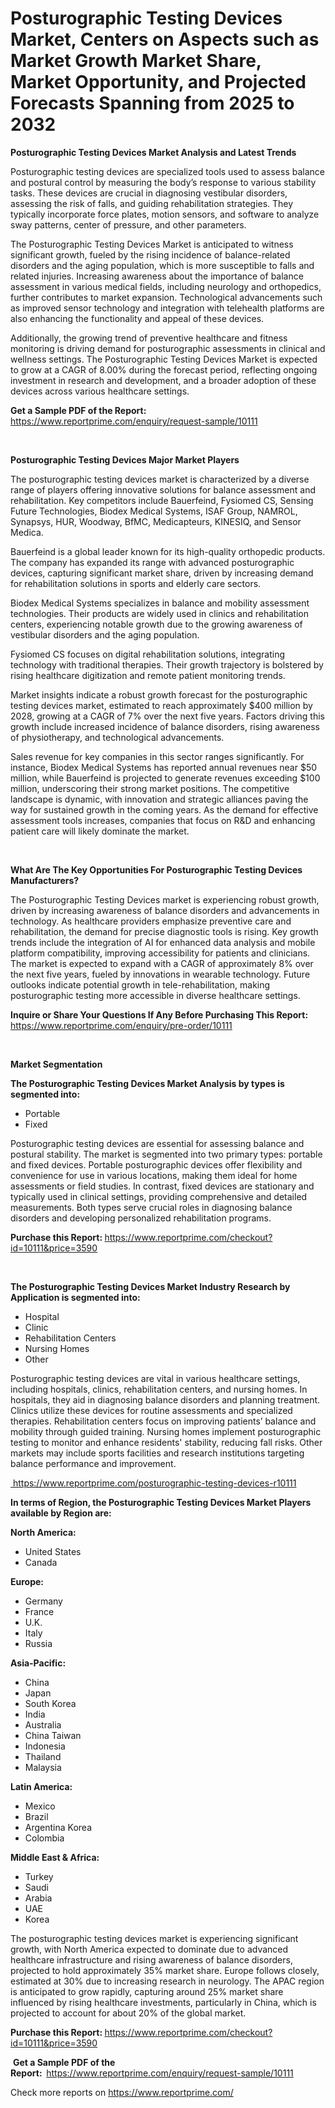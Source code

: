 <p><h1>Posturographic Testing Devices Market, Centers on Aspects such as Market Growth Market Share, Market Opportunity, and Projected Forecasts Spanning from 2025 to 2032</h1></p><p><strong>Posturographic Testing Devices Market Analysis and Latest Trends</strong></p>
<p><p>Posturographic testing devices are specialized tools used to assess balance and postural control by measuring the body’s response to various stability tasks. These devices are crucial in diagnosing vestibular disorders, assessing the risk of falls, and guiding rehabilitation strategies. They typically incorporate force plates, motion sensors, and software to analyze sway patterns, center of pressure, and other parameters.</p><p>The Posturographic Testing Devices Market is anticipated to witness significant growth, fueled by the rising incidence of balance-related disorders and the aging population, which is more susceptible to falls and related injuries. Increasing awareness about the importance of balance assessment in various medical fields, including neurology and orthopedics, further contributes to market expansion. Technological advancements such as improved sensor technology and integration with telehealth platforms are also enhancing the functionality and appeal of these devices.</p><p>Additionally, the growing trend of preventive healthcare and fitness monitoring is driving demand for posturographic assessments in clinical and wellness settings. The Posturographic Testing Devices Market is expected to grow at a CAGR of 8.00% during the forecast period, reflecting ongoing investment in research and development, and a broader adoption of these devices across various healthcare settings.</p></p>
<p><strong>Get a Sample PDF of the Report:&nbsp;</strong> <a href="https://www.reportprime.com/enquiry/request-sample/10111?utm_campaign=2281&utm_medium=2&utm_source=Github&utm_content=ia&utm_term=20032025&utm_id=posturographic-testing-devices">https://www.reportprime.com/enquiry/request-sample/10111</a></p>
<p>&nbsp;</p>
<p><strong>Posturographic Testing Devices Major Market Players</strong></p>
<p><p>The posturographic testing devices market is characterized by a diverse range of players offering innovative solutions for balance assessment and rehabilitation. Key competitors include Bauerfeind, Fysiomed CS, Sensing Future Technologies, Biodex Medical Systems, ISAF Group, NAMROL, Synapsys, HUR, Woodway, BfMC, Medicapteurs, KINESIQ, and Sensor Medica. </p><p>Bauerfeind is a global leader known for its high-quality orthopedic products. The company has expanded its range with advanced posturographic devices, capturing significant market share, driven by increasing demand for rehabilitation solutions in sports and elderly care sectors.</p><p>Biodex Medical Systems specializes in balance and mobility assessment technologies. Their products are widely used in clinics and rehabilitation centers, experiencing notable growth due to the growing awareness of vestibular disorders and the aging population.</p><p>Fysiomed CS focuses on digital rehabilitation solutions, integrating technology with traditional therapies. Their growth trajectory is bolstered by rising healthcare digitization and remote patient monitoring trends.</p><p>Market insights indicate a robust growth forecast for the posturographic testing devices market, estimated to reach approximately $400 million by 2028, growing at a CAGR of 7% over the next five years. Factors driving this growth include increased incidence of balance disorders, rising awareness of physiotherapy, and technological advancements.</p><p>Sales revenue for key companies in this sector ranges significantly. For instance, Biodex Medical Systems has reported annual revenues near $50 million, while Bauerfeind is projected to generate revenues exceeding $100 million, underscoring their strong market positions. The competitive landscape is dynamic, with innovation and strategic alliances paving the way for sustained growth in the coming years. As the demand for effective assessment tools increases, companies that focus on R&D and enhancing patient care will likely dominate the market.</p></p>
<p>&nbsp;</p>
<p><strong>What Are The Key Opportunities For Posturographic Testing Devices Manufacturers?</strong></p>
<p><p>The Posturographic Testing Devices market is experiencing robust growth, driven by increasing awareness of balance disorders and advancements in technology. As healthcare providers emphasize preventive care and rehabilitation, the demand for precise diagnostic tools is rising. Key growth trends include the integration of AI for enhanced data analysis and mobile platform compatibility, improving accessibility for patients and clinicians. The market is expected to expand with a CAGR of approximately 8% over the next five years, fueled by innovations in wearable technology. Future outlooks indicate potential growth in tele-rehabilitation, making posturographic testing more accessible in diverse healthcare settings.</p></p>
<p><strong>Inquire or Share Your Questions If Any Before Purchasing This Report:</strong> <a href="https://www.reportprime.com/enquiry/pre-order/10111?utm_campaign=2281&utm_medium=2&utm_source=Github&utm_content=ia&utm_term=20032025&utm_id=posturographic-testing-devices">https://www.reportprime.com/enquiry/pre-order/10111</a></p>
<p>&nbsp;</p>
<p><strong>Market Segmentation</strong></p>
<p><strong>The Posturographic Testing Devices Market Analysis by types is segmented into:</strong></p>
<p><ul><li>Portable</li><li>Fixed</li></ul></p>
<p><p>Posturographic testing devices are essential for assessing balance and postural stability. The market is segmented into two primary types: portable and fixed devices. Portable posturographic devices offer flexibility and convenience for use in various locations, making them ideal for home assessments or field studies. In contrast, fixed devices are stationary and typically used in clinical settings, providing comprehensive and detailed measurements. Both types serve crucial roles in diagnosing balance disorders and developing personalized rehabilitation programs.</p></p>
<p><strong>Purchase this Report:&nbsp;</strong><a href="https://www.reportprime.com/checkout?id=10111&price=3590&utm_campaign=2281&utm_medium=2&utm_source=Github&utm_content=ia&utm_term=20032025&utm_id=posturographic-testing-devices">https://www.reportprime.com/checkout?id=10111&price=3590</a></p>
<p>&nbsp;</p>
<p><strong>The Posturographic Testing Devices Market Industry Research by Application is segmented into:</strong></p>
<p><ul><li>Hospital</li><li>Clinic</li><li>Rehabilitation Centers</li><li>Nursing Homes</li><li>Other</li></ul></p>
<p><p>Posturographic testing devices are vital in various healthcare settings, including hospitals, clinics, rehabilitation centers, and nursing homes. In hospitals, they aid in diagnosing balance disorders and planning treatment. Clinics utilize these devices for routine assessments and specialized therapies. Rehabilitation centers focus on improving patients’ balance and mobility through guided training. Nursing homes implement posturographic testing to monitor and enhance residents' stability, reducing fall risks. Other markets may include sports facilities and research institutions targeting balance performance and improvement.</p></p>
<p><a href="https://www.reportprime.com/posturographic-testing-devices-r10111?utm_campaign=2281&utm_medium=2&utm_source=Github&utm_content=ia&utm_term=20032025&utm_id=posturographic-testing-devices">&nbsp;https://www.reportprime.com/posturographic-testing-devices-r10111</a></p>
<p><strong>In terms of Region, the Posturographic Testing Devices Market Players available by Region are:</strong></p>
<p>
    <p> <strong> North America: </strong>
        <ul>
            <li>United States</li>
            <li>Canada</li>
        </ul>
        </p> 
    <p> <strong> Europe: </strong>
        <ul>
            <li>Germany</li>
            <li>France</li>
            <li>U.K.</li>
            <li>Italy</li>
            <li>Russia</li>
        </ul>
        </p> 
    <p> <strong> Asia-Pacific: </strong>
        <ul>
            <li>China</li>
            <li>Japan</li>
            <li>South Korea</li>
            <li>India</li>
            <li>Australia</li>
            <li>China Taiwan</li>
            <li>Indonesia</li>
            <li>Thailand</li>
            <li>Malaysia</li>
        </ul>
        </p> 
    <p> <strong> Latin America: </strong>
        <ul>
            <li>Mexico</li>
            <li>Brazil</li>
            <li>Argentina Korea</li>
            <li>Colombia</li>
        </ul>
        </p> 
    <p> <strong> Middle East & Africa: </strong>
        <ul>
            <li>Turkey</li>
            <li>Saudi</li>
            <li>Arabia</li>
            <li>UAE</li>
            <li>Korea</li>
        </ul>
    </p>
    </p>
<p><p>The posturographic testing devices market is experiencing significant growth, with North America expected to dominate due to advanced healthcare infrastructure and rising awareness of balance disorders, projected to hold approximately 35% market share. Europe follows closely, estimated at 30% due to increasing research in neurology. The APAC region is anticipated to grow rapidly, capturing around 25% market share influenced by rising healthcare investments, particularly in China, which is projected to account for about 20% of the global market.</p></p>
<p><strong>Purchase this Report: </strong><a href="https://www.reportprime.com/checkout?id=10111&price=3590&utm_campaign=2281&utm_medium=2&utm_source=Github&utm_content=ia&utm_term=20032025&utm_id=posturographic-testing-devices">https://www.reportprime.com/checkout?id=10111&price=3590</a></p>
<p>&nbsp;<strong>Get a Sample PDF of the Report:&nbsp;&nbsp;</strong><a href="https://www.reportprime.com/enquiry/request-sample/10111?utm_campaign=2281&utm_medium=2&utm_source=Github&utm_content=ia&utm_term=20032025&utm_id=posturographic-testing-devices">https://www.reportprime.com/enquiry/request-sample/10111</a></p>
<p><strong></strong></p>
<p>Check more reports on <a href="https://www.reportprime.com/?utm_campaign=2281&utm_medium=2&utm_source=Github&utm_content=ia&utm_term=20032025&utm_id=posturographic-testing-devices">https://www.reportprime.com/</a></p>